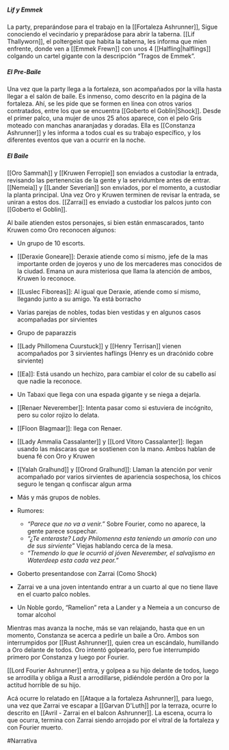 
##### Lif y Emmek
La party, preparándose para el trabajo en la [[Fortaleza Ashrunner]], Sigue conociendo el vecindario y preparádose para abrir la taberna. [[Lif Thallyworn]], el poltergeist que habita la taberna, les informa que mien enfrente, donde ven a [[Emmek Frewn]] con unos 4 [[Halfling|halflings]] colgando un cartel gigante con la descripción “Tragos de Emmek”.

##### El Pre-Baile
Una vez que la party llega a la fortaleza, son acompañados por la villa hasta llegar a el salón de baile. Es inmenso, como descrito en la página de la fortaleza. Ahí, se les pide que se formen en línea con otros varios contratados, entre los que se encuentra [[Goberto el Goblin|Shock]]. Desde el primer palco, una mujer de unos 25 años aparece, con el pelo Gris moteado con manchas anaranjadas y doradas. Ella es [[Constanza Ashrunner]] y les informa a todos cual es su trabajo específico, y los diferentes eventos que van a ocurrir en la noche.

##### El Baile
[[Oro Sammah]] y [[Kruwen Ferropie]] son enviados a custodiar la entrada, revisando las pertenencias de la gente y la servidumbre antes de entrar. [[Nemeia]] y [[Lander Severian]] son enviados, por el momento, a custodiar la planta principal. Una vez Oro y Kruwen terminen de revisar la entrada, se uniran a estos dos. [[Zarrai]] es enviado a custodiar los palcos junto con [[Goberto el Goblin]].

Al baile atienden estos personajes, si bien están enmascarados, tanto Kruwen como Oro reconocen algunos:
- Un grupo de 10 escorts. 
- [[Deraxie Goneare]]: Deraxie atiende como sí mismo, jefe de la mas importante orden de joyeros y uno de los mercaderes mas conocidos de la ciudad. Emana un aura misteriosa que llama la atención de ambos, Kruwen lo reconoce.
- [[Luslec Fiboreas]]: Al igual que Deraxie, atiende como sí mismo, llegando junto a su amigo. Ya está borracho
- Varias parejas de nobles, todas bien vestidas y en algunos casos acompañadas por sirvientes
- Grupo de paparazzis
- [[Lady Phillomena Cuurstuck]] y [[Henry Terrisan]] vienen acompañados por 3 sirvientes haflings (Henry es un dracónido cobre sirviente)
- [[Ea]]: Está usando un hechizo, para cambiar el color de su cabello así que nadie la reconoce.
- Un Tabaxi que llega con una espada gigante y se niega a dejarla.
- [[Renaer Neverember]]: Intenta pasar como si estuviera de incógnito, pero su color rojizo lo delata.
- [[Floon Blagmaar]]: llega con Renaer.
- [[Lady Ammalia Cassalanter]] y [[Lord Vitoro Cassalanter]]: llegan usando las máscaras que se sostienen con la mano. Ambos hablan de buena fé con Oro y Kruwen
- [[Yalah Gralhund]] y [[Orond Gralhund]]: Llaman la atención por venir acompañado por varios sirvientes de apariencia sospechosa, los chicos seguro le tengan q confiscar algun arma
- Más y más grupos de nobles.


- Rumores: 
	- *“Parece que no va a venir.”* Sobre Fourier, como no aparece, la gente parece sospechar.
	- *“¿Te enteraste? Lady Philomenna esta teniendo un amorío con uno de sus sirviente”* Viejas hablando cerca de la mesa.
	- *“Tremendo lo que le ocurrió al jóven Neverember, el salvajismo en Waterdeep esta cada vez peor.”*
- Goberto presentandose con Zarrai (Como Shock)
- Zarrai ve a una joven intentando entrar a un cuarto al que no tiene llave en el cuarto palco nobles.
- Un Noble gordo, “Ramelion” reta a Lander y a Nemeia a un concurso de tomar alcohol

Mientras mas avanza la noche, más se van relajando, hasta que en un momento, Constanza se acerca a pedirle un baile a Oro. Ambos son interrumpidos por [[Rust Ashrunner]], quien crea un escándalo, humillando a Oro delante de todos. Oro intentó golpearlo, pero fue interrumpido primero por Constanza y luego por Fourier.

[[Lord Fourier Ashrunner]] entra, y golpea a su hijo delante de todos, luego se arrodilla y obliga a Rust a arrodillarse, pidiéndole perdón a Oro por la actitud horrible de su hijo.

Acá ocurre lo relatado en [[Ataque a la fortaleza Ashrunner]], para luego, una vez que Zarrai ve escapar a [[Garvan D'Luth]] por la terraza, ocurre lo descrito en [[Avril - Zarrai en el balcon Ashrunner]]. La escena, ocurra lo que ocurra, termina con Zarrai siendo arrojado por el vitral de la fortaleza y con Fourier muerto.



#Narrativa 